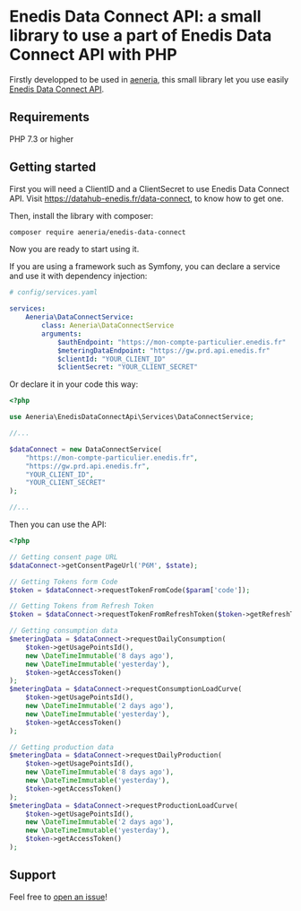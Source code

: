 # Enedis Data Connect API: a small library to use a part of Enedis Data Connect API with PHP

Firstly developped to be used in [aeneria](https://gitlab.com/aeneria/aeneria-app), this small library let you use easily
[Enedis Data Connect API](https://datahub-enedis.fr/data-connect/).

## Requirements

PHP 7.3 or higher

## Getting started

First you will need a ClientID and a ClientSecret to use Enedis Data Connect API.
Visit https://datahub-enedis.fr/data-connect, to know how to get one.

Then, install the library with composer:

```sh
composer require aeneria/enedis-data-connect
```

Now you are ready to start using it.

If you are using a framework such as Symfony, you can declare a service and use it with
dependency injection:

```yaml
# config/services.yaml

services:
    Aeneria\DataConnectService:
        class: Aeneria\DataConnectService
        arguments:
            $authEndpoint: "https://mon-compte-particulier.enedis.fr"
            $meteringDataEndpoint: "https://gw.prd.api.enedis.fr"
            $clientId: "YOUR_CLIENT_ID"
            $clientSecret: "YOUR_CLIENT_SECRET"
```

Or declare it in your code this way:

```php
<?php

use Aeneria\EnedisDataConnectApi\Services\DataConnectService;

//...

$dataConnect = new DataConnectService(
    "https://mon-compte-particulier.enedis.fr",
    "https://gw.prd.api.enedis.fr",
    "YOUR_CLIENT_ID",
    "YOUR_CLIENT_SECRET"
);

//...

```

Then you can use the API:

```php
<?php

// Getting consent page URL
$dataConnect->getConsentPageUrl('P6M', $state);

// Getting Tokens form Code
$token = $dataConnect->requestTokenFromCode($param['code']);

// Getting Tokens from Refresh Token
$token = $dataConnect->requestTokenFromRefreshToken($token->getRefreshToken());

// Getting consumption data
$meteringData = $dataConnect->requestDailyConsumption(
    $token->getUsagePointsId(),
    new \DateTimeImmutable('8 days ago'),
    new \DateTimeImmutable('yesterday'),
    $token->getAccessToken()
);
$meteringData = $dataConnect->requestConsumptionLoadCurve(
    $token->getUsagePointsId(),
    new \DateTimeImmutable('2 days ago'),
    new \DateTimeImmutable('yesterday'),
    $token->getAccessToken()
);

// Getting production data
$meteringData = $dataConnect->requestDailyProduction(
    $token->getUsagePointsId(),
    new \DateTimeImmutable('8 days ago'),
    new \DateTimeImmutable('yesterday'),
    $token->getAccessToken()
);
$meteringData = $dataConnect->requestProductionLoadCurve(
    $token->getUsagePointsId(),
    new \DateTimeImmutable('2 days ago'),
    new \DateTimeImmutable('yesterday'),
    $token->getAccessToken()
);

```

## Support

Feel free to [open an issue](https://gitlab.com/aeneria/enedis-data-connect/-/issues)!
